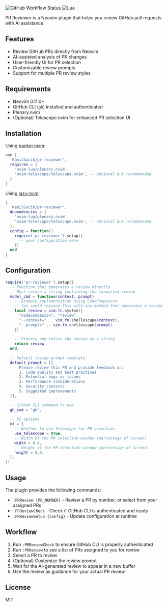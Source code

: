 ![GitHub Workflow Status](https://img.shields.io/github/actions/workflow/status/KamilGucik/pr-reviewer/lint-test.yml?branch=main&style=for-the-badge)
![Lua](https://img.shields.io/badge/Made%20with%20Lua-blueviolet.svg?style=for-the-badge&logo=lua)

PR Reviewer is a Neovim plugin that helps you review GitHub pull requests with AI assistance.

## Features

- Review GitHub PRs directly from Neovim
- AI-assisted analysis of PR changes
- User-friendly UI for PR selection
- Customizable review prompts
- Support for multiple PR review styles

## Requirements

- Neovim 0.11.0+
- GitHub CLI (`gh`) installed and authenticated
- Plenary.nvim
- (Optional) Telescope.nvim for enhanced PR selection UI

## Installation

Using [packer.nvim](https://github.com/wbthomason/packer.nvim):

```lua
use {
  'KamilGucik/pr-reviewer',
  requires = {
    'nvim-lua/plenary.nvim',
    'nvim-telescope/telescope.nvim', -- optional but recommended
  }
}
```

Using [lazy.nvim](https://github.com/folke/lazy.nvim):

```lua
{
  'KamilGucik/pr-reviewer',
  dependencies = {
    'nvim-lua/plenary.nvim',
    'nvim-telescope/telescope.nvim', -- optional but recommended
  },
  config = function()
    require('pr-reviewer').setup({
      -- your configuration here
    })
  end
}
```

## Configuration

```lua
require('pr-reviewer').setup({
  -- Function that generates a review directly
  -- Must return a string containing the formatted review
  model_cmd = function(context, prompt)
    -- Example implementation using CodeCompanion
    -- You could replace this with any method that generates a review
    local review = vim.fn.system({
      "codecompanion", "review",
      "--context=" .. vim.fn.shellescape(context),
      "--prompt=" .. vim.fn.shellescape(prompt)
    })
    
    -- Process and return the review as a string
    return review
  end,
  
  -- Default review prompt template
  default_prompt = [[
      Please review this PR and provide feedback on:
      1. Code quality and best practices
      2. Potential bugs or issues
      3. Performance considerations
      4. Security concerns
      5. Suggested improvements
  ]],

  -- GitHub CLI command to use
  gh_cmd = "gh",
  
  -- UI options
  ui = {
    -- Whether to use Telescope for PR selection
    use_telescope = true,
    -- Width of the PR selection window (percentage of screen)
    width = 0.8,
    -- Height of the PR selection window (percentage of screen)
    height = 0.6,
  },
})
```

## Usage

The plugin provides the following commands:

- `:PRReview [PR_NUMBER]` - Review a PR by number, or select from your assigned PRs
- `:PRReviewCheck` - Check if GitHub CLI is authenticated and ready
- `:PRReviewSetup {config}` - Update configuration at runtime

## Workflow

1. Run `:PRReviewCheck` to ensure GitHub CLI is properly authenticated
2. Run `:PRReview` to see a list of PRs assigned to you for review
3. Select a PR to review
4. (Optional) Customize the review prompt
5. Wait for the AI-generated review to appear in a new buffer
6. Use the review as guidance for your actual PR review

## License

MIT
